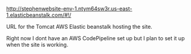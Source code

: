 http://stephenwebsite-env-1.ntym64sw3r.us-east-1.elasticbeanstalk.com/#!/

URL for the Tomcat AWS Elastic beanstalk hosting the site.

Right now I dont have an AWS CodePipeline set up but I plan to set it up when the site is working.
